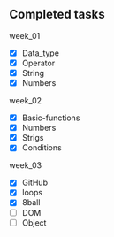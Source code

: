 ## Completed tasks

week_01

- [x] Data_type
- [x] Operator
- [x] String
- [x] Numbers

week_02

- [x] Basic-functions
- [x] Numbers
- [x] Strigs
- [x] Conditions

week_03

- [x] GitHub
- [x] loops
- [x] 8ball
- [ ] DOM
- [ ] Object
